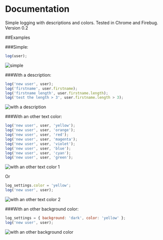 Documentation
=============

Simple logging with descriptions and colors. Tested in Chrome and Firebug. Version 0.2

##Examples

###Simple:
```javascript
log(user);
```
![simple](https://raw.github.com/ggregoire/log.js/master/img/01.png)

###With a description:
```javascript
log('new user', user);
log('firstname', user.firstname);
log('firstname length', user.firstname.length);
log('test the length > 3', user.firstname.length > 3);
```
![with a description](https://raw.github.com/ggregoire/log.js/master/img/02.png)

###With an other text color:

```javascript
log('new user', user, 'yellow');
log('new user', user, 'orange');
log('new user', user, 'red');
log('new user', user, 'magenta');
log('new user', user, 'violet');
log('new user', user, 'blue');
log('new user', user, 'cyan');
log('new user', user, 'green');
```
![with an other text color 1](https://raw.github.com/ggregoire/log.js/master/img/03.png)

Or

```javascript
log_settings.color = 'yellow';
log('new user', user);
```
![with an other text color 2](https://raw.github.com/ggregoire/log.js/master/img/04.png)

###With an other background color:

```javascript
log_settings = { background: 'dark', color: 'yellow' };
log('new user', user);
```
![with an other background color](https://raw.github.com/ggregoire/log.js/master/img/05.png)
